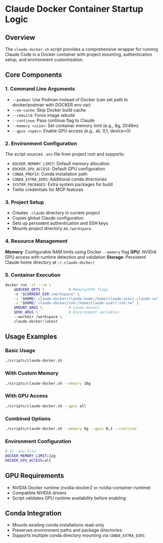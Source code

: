 # Claude Docker Container Startup Logic

## Overview
The `claude-docker.sh` script provides a comprehensive wrapper for running Claude Code in a Docker container with project mounting, authentication setup, and environment customization.

## Core Components

### 1. Command Line Arguments
- `--podman`: Use Podman instead of Docker (can set path to docker/podman with DOCKER env var)
- `--no-cache`: Skip Docker build cache
- `--rebuild`: Force image rebuild
- `--continue`: Pass continue flag to Claude
- `--memory <size>`: Set container memory limit (e.g., 8g, 2048m)
- `--gpus <spec>`: Enable GPU access (e.g., all, 0,1, device=0)

### 2. Environment Configuration
The script sources `.env` file from project root and supports:
- `DOCKER_MEMORY_LIMIT`: Default memory allocation
- `DOCKER_GPU_ACCESS`: Default GPU configuration
- `CONDA_PREFIX`: Conda installation path
- `CONDA_EXTRA_DIRS`: Additional conda directories
- `SYSTEM_PACKAGES`: Extra system packages for build
- Twilio credentials for MCP features

### 3. Project Setup
- Creates `.claude` directory in current project
- Copies global Claude configuration
- Sets up persistent authentication and SSH keys
- Mounts project directory as `/workspace`

### 4. Resource Management
**Memory**: Configurable RAM limits using Docker `--memory` flag
**GPU**: NVIDIA GPU access with runtime detection and validation
**Storage**: Persistent Claude home directory at `~/.claude-docker/`

### 5. Container Execution
```bash
docker run -it --rm \
    $DOCKER_OPTS \           # Memory/GPU flags
    -v "$CURRENT_DIR:/workspace" \
    -v "$HOME/.claude-docker/claude-home:/home/claude-user/.claude:rw" \
    -v "$HOME/.claude-docker/ssh:/home/claude-user/.ssh:rw" \
    $MOUNT_ARGS \            # Conda mounts
    $ENV_ARGS \              # Environment variables
    --workdir /workspace \
    claude-docker:latest
```

## Usage Examples

### Basic Usage
```bash
./scripts/claude-docker.sh
```

### With Custom Memory
```bash
./scripts/claude-docker.sh --memory 16g
```

### With GPU Access
```bash
./scripts/claude-docker.sh --gpus all
```

### Combined Options
```bash
./scripts/claude-docker.sh --memory 8g --gpus 0,1 --continue
```

### Environment Configuration
```bash
# In .env file
DOCKER_MEMORY_LIMIT=12g
DOCKER_GPU_ACCESS=all
```

## GPU Requirements
- NVIDIA Docker runtime (nvidia-docker2 or nvidia-container-runtime)
- Compatible NVIDIA drivers
- Script validates GPU runtime availability before enabling

## Conda Integration
- Mounts existing conda installations read-only
- Preserves environment paths and package directories
- Supports multiple conda directory mounting via `CONDA_EXTRA_DIRS`
